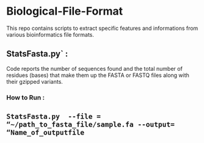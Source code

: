 # Biological-File-Format

This repo contains scripts to extract specific features and informations from various bioinformatics file formats.

## StatsFasta.py` : 
Code reports the number of sequences found and the total number of residues (bases) that make them up the FASTA or FASTQ files along with their gzipped variants.

### How to Run :
`StatsFasta.py 
--file = “~/path_to_fasta_file/sample.fa
--output= “Name_of_outputfile
`
---
